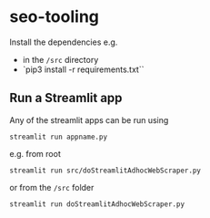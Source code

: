 # seo-tooling

Install the dependencies e.g.

- in the `/src` directory
- `pip3 install -r requirements.txt``



## Run a Streamlit app

Any of the streamlit apps can be run using

`streamlit run appname.py`

e.g. from root

`streamlit run src/doStreamlitAdhocWebScraper.py`

or from the `/src` folder

`streamlit run doStreamlitAdhocWebScraper.py`